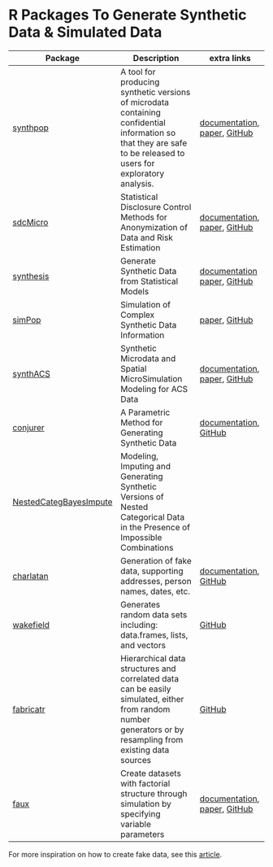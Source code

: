 # R Packages To Generate Synthetic Data & Simulated Data

| Package | Description | extra links |
|---------|-------------|--------------|
| [synthpop](https://cran.r-project.org/web/packages/synthpop/index.html) | A tool for producing synthetic versions of microdata containing confidential information so that they are safe to be released to users for exploratory analysis. | [documentation](https://cran.r-project.org/web/packages/synthpop/index.html), [paper](https://www.jstatsoft.org/article/view/v074i11), [GitHub](https://github.com/bnowok/synthpop)
| [sdcMicro](https://cran.r-project.org/web/packages/sdcMicro/index.html) | Statistical Disclosure Control Methods for Anonymization of Data and Risk Estimation | [documentation](https://cran.r-project.org/web/packages/sdcMicro/vignettes/recordSwapping.html), [paper](https://doi.org/10.18637%2Fjss.v067.i04), [GitHub](https://github.com/sdcTools/sdcMicro)
| [synthesis](https://cran.r-project.org/web/packages/synthesis/index.html) | Generate Synthetic Data from Statistical Models | [documentation](https://sdctools.github.io/sdcMicro/index.html) [paper](https://doi.org/10.1016%2Fj.advwatres.2019.103430), [GitHub](https://github.com/zejiang-unsw/synthesis/issues)
| [simPop](https://cran.r-project.org/web/packages/simPop/index.html) | Simulation of Complex Synthetic Data Information | [paper](https://doi.org/10.18637%2Fjss.v079.i10), [GitHub](https://github.com/statistikat/simPop)
| [synthACS](https://cran.r-project.org/web/packages/synthACS/index.html) | Synthetic Microdata and Spatial MicroSimulation Modeling for ACS Data | [documentation](https://cran.r-project.org/web/packages/synthACS/vignettes/jss_synthACS.pdf), [paper](https://doi.org/10.18637%2Fjss.v104.i07), [GitHub](https://github.com/alexWhitworth/synthACS)
| [conjurer](https://cran.r-project.org/web/packages/conjurer/index.html) | A Parametric Method for Generating Synthetic Data | [documentation](https://cran.r-project.org/web/packages/conjurer/vignettes/introduction_to_conjurer.html), [GitHub](https://github.com/SidharthMacherla/conjurer)
| [NestedCategBayesImpute](https://cran.r-project.org/web/packages/NestedCategBayesImpute/index.html) | Modeling, Imputing and Generating Synthetic Versions of Nested Categorical Data in the Presence of Impossible Combinations |
| [charlatan](https://cran.r-project.org/web/packages/charlatan/index.html) | Generation of fake data, supporting addresses, person names, dates, etc. | [documentation](https://cran.r-project.org/web/packages/charlatan/vignettes/charlatan.html), [GitHub](https://github.com/ropensci/charlatan)
| [wakefield](https://cran.r-project.org/web/packages/wakefield/index.html) | Generates random data sets including: data.frames, lists, and vectors | [GitHub](https://github.com/trinker/wakefield)
| [fabricatr](https://cran.r-project.org/web/packages/fabricatr/index.html) | Hierarchical data structures and correlated data can be easily simulated, either from random number generators or by resampling from existing data sources | [GitHub](https://github.com/DeclareDesign/fabricatr)
| [faux](https://cran.r-project.org/web/packages/faux/index.html) | Create datasets with factorial structure through simulation by specifying variable parameters | [documentation](https://debruine.github.io/faux/), [paper](https://doi.org/10.5281%2Fzenodo.2669586), [GitHub](https://github.com/debruine/faux)

For more inspiration on how to create fake data, see this [article](https://rviews.rstudio.com/2020/09/09/fake-data-with-r/).


